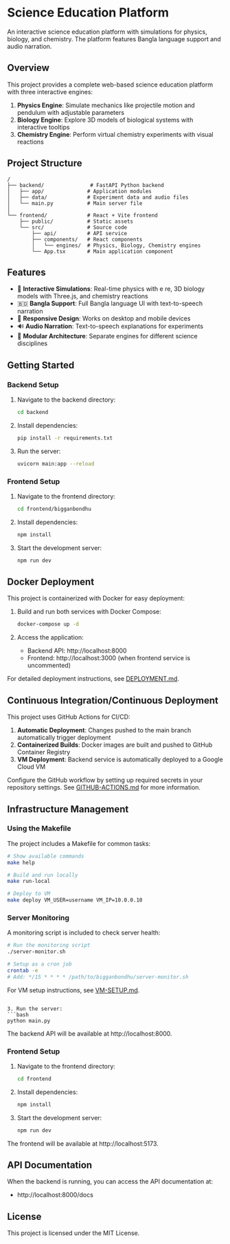 # Science Education Platform

An interactive science education platform with simulations for physics, biology, and chemistry. The platform features Bangla language support and audio narration.

## Overview

This project provides a complete web-based science education platform with three interactive engines:

1. **Physics Engine**: Simulate mechanics like projectile motion and pendulum with adjustable parameters
2. **Biology Engine**: Explore 3D models of biological systems with interactive tooltips
3. **Chemistry Engine**: Perform virtual chemistry experiments with visual reactions

## Project Structure

```
/
├── backend/               # FastAPI Python backend
│   ├── app/              # Application modules
│   ├── data/             # Experiment data and audio files
│   └── main.py           # Main server file
│
└── frontend/             # React + Vite frontend
    ├── public/           # Static assets
    └── src/              # Source code
        ├── api/          # API service
        ├── components/   # React components
        │   └── engines/  # Physics, Biology, Chemistry engines
        └── App.tsx       # Main application component
```

## Features

- 🧪 **Interactive Simulations**: Real-time physics with e re, 3D biology models with Three.js, and chemistry reactions
- 🇧🇩 **Bangla Support**: Full Bangla language UI with text-to-speech narration
- 📱 **Responsive Design**: Works on desktop and mobile devices
- 🔊 **Audio Narration**: Text-to-speech explanations for experiments
- 🧩 **Modular Architecture**: Separate engines for different science disciplines

## Getting Started

### Backend Setup

1. Navigate to the backend directory:

   ```bash
   cd backend
   ```

2. Install dependencies:

   ```bash
   pip install -r requirements.txt
   ```

3. Run the server:
   ```bash
   uvicorn main:app --reload
   ```

### Frontend Setup

1. Navigate to the frontend directory:

   ```bash
   cd frontend/bigganbondhu
   ```

2. Install dependencies:

   ```bash
   npm install
   ```

3. Start the development server:
   ```bash
   npm run dev
   ```

## Docker Deployment

This project is containerized with Docker for easy deployment:

1. Build and run both services with Docker Compose:

   ```bash
   docker-compose up -d
   ```

2. Access the application:
   - Backend API: http://localhost:8000
   - Frontend: http://localhost:3000 (when frontend service is uncommented)

For detailed deployment instructions, see [DEPLOYMENT.md](DEPLOYMENT.md).

## Continuous Integration/Continuous Deployment

This project uses GitHub Actions for CI/CD:

1. **Automatic Deployment**: Changes pushed to the main branch automatically trigger deployment
2. **Containerized Builds**: Docker images are built and pushed to GitHub Container Registry
3. **VM Deployment**: Backend service is automatically deployed to a Google Cloud VM

Configure the GitHub workflow by setting up required secrets in your repository settings.
See [GITHUB-ACTIONS.md](GITHUB-ACTIONS.md) for more information.

## Infrastructure Management

### Using the Makefile

The project includes a Makefile for common tasks:

```bash
# Show available commands
make help

# Build and run locally
make run-local

# Deploy to VM
make deploy VM_USER=username VM_IP=10.0.0.10
```

### Server Monitoring

A monitoring script is included to check server health:

```bash
# Run the monitoring script
./server-monitor.sh

# Setup as a cron job
crontab -e
# Add: */15 * * * * /path/to/bigganbondhu/server-monitor.sh
```

For VM setup instructions, see [VM-SETUP.md](VM-SETUP.md).

````

3. Run the server:
```bash
python main.py
````

The backend API will be available at http://localhost:8000.

### Frontend Setup

1. Navigate to the frontend directory:

   ```bash
   cd frontend
   ```

2. Install dependencies:

   ```bash
   npm install
   ```

3. Start the development server:
   ```bash
   npm run dev
   ```

The frontend will be available at http://localhost:5173.

## API Documentation

When the backend is running, you can access the API documentation at:

- http://localhost:8000/docs

## License

This project is licensed under the MIT License.
